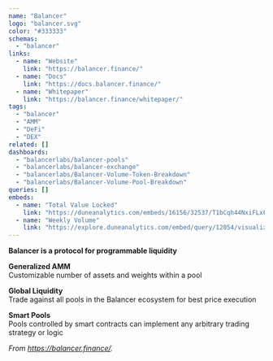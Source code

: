 ```yaml
---
name: "Balancer"
logo: "balancer.svg"
color: "#333333"
schemas:
  - "balancer"
links:
  - name: "Website"
    link: "https://balancer.finance/"
  - name: "Docs"
    link: "https://docs.balancer.finance/"
  - name: "Whitepaper"
    link: "https://balancer.finance/whitepaper/"
tags:
  - "balancer"
  - "AMM"
  - "DeFi"
  - "DEX"
related: []
dashboards: 
  - "balancerlabs/balancer-pools"
  - "balancerlabs/balancer-exchange"
  - "balancerlabs/Balancer-Volume-Token-Breakdown"
  - "balancerlabs/Balancer-Volume-Pool-Breakdown"
queries: []
embeds:
  - name: "Total Value Locked"
    link: "https://duneanalytics.com/embeds/16156/32537/T1bCqh44NxiFLxFInYBeGnslWTN5AtWOXZZqZyRm" 
  - name: "Weekly Volume"
    link: "https://explore.duneanalytics.com/embed/query/12054/visualization/24005?api_key=dOW94Gbt2IA5UiHyQPHzl7opeF2OG05wTlzy085H" 
---
```


**Balancer is a protocol for programmable liquidity**

**Generalized AMM**  
Customizable number of assets and weights within a pool

**Global Liquidity**  
Trade against all pools in the Balancer ecosystem for best price execution

**Smart Pools**  
Pools controlled by smart contracts can implement any arbitrary trading strategy or logic

*From https://balancer.finance/.*
